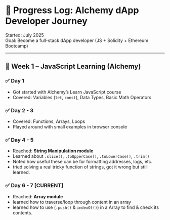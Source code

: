 # 📘 Progress Log: Alchemy dApp Developer Journey

Started: July 2025  
Goal: Become a full-stack dApp developer (JS + Solidity + Ethereum Bootcamp)

---

## 📆 Week 1 – JavaScript Learning (Alchemy)

### ✅ Day 1
- Got started with Alchemy’s Learn JavaScript course
- Covered: Variables (`let`, `const`), Data Types, Basic Math Operators

### ✅ Day 2 - 3
- Covered: Functions, Arrays, Loops
- Played around with small examples in browser console

### ✅ Day 4 - 5
- Reached: **String Manipulation module**
- Learned about `.slice()`, `.toUpperCase()`, `.toLowerCase()`, `.trim()`
- Noted how useful these can be for formatting addresses, logs, etc.
- tried solving a real tricky function of strings, got it wrong but still learned.

### ✅ Day 6 - 7 [CURRENT]
- Reached: **Array module**
- learned how to traverse/loop through content in an array
- learned how to use (`.push()` & `indexOf()`) in a Array to find & check its contents. 

